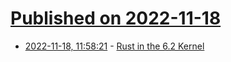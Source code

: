 # [Published on 2022-11-18](index.md)

* [2022-11-18, 11:58:21](https://news.ycombinator.com/item?id=33653409) - [Rust in the 6.2 Kernel](https://lwn.net/SubscriberLink/914458/a6d5816bad1890e4/)
